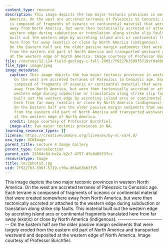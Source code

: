 ```yaml
---
content_type: resource
description: This image depicts the two major tectonic provinces in western North
  America. On the west are accreted terranes of Paleozoic to Cenozoic age. Each terrane
  is composed of fragments of oceanic or continental material that were created somewhere
  away from North America, but were then tectonically accreted or attached to the
  western edge during subduction or translation along strike slip faults. This material
  built out the western edge by accreting island arcs or continental fragments translated
  here from far away (exotic) or close by North America (indigenous). ------------------------
  On the Eastern half are the older passive margin sediments that were largely eroded
  from the eastern old part of North America and transported westward and deposited
  at the western edge of North America. Image courtesy of Professor Burchfiel.
file: /courses/12-114-field-geology-i-fall-2005/7f9227b3599f5719cf0a066a63b63f95_lec2photo2.jpg
file_type: image/jpeg
image_metadata:
  caption: This image depicts the two major tectonic provinces in western North America.
    On the west are accreted terranes of Paleozoic to Cenozoic age. Each terrane is
    composed of fragments of oceanic or continental material that were created somewhere
    away from North America, but were then tectonically accreted or attached to the
    western edge during subduction or translation along strike slip faults. This material
    built out the western edge by accreting island arcs or continental fragments translated
    here from far away (exotic) or close by North America (indigenous). ------------------------
    On the Eastern half are the older passive margin sediments that were largely eroded
    from the eastern old part of North America and transported westward and deposited
    at the western edge of North America.
  credit: Image courtesy of Professor Burchfiel.
  image-alt: Two major tectonic provinces in NA.
learning_resource_types: []
license: https://creativecommons.org/licenses/by-nc-sa/4.0/
ocw_type: OCWImage
parent_title: Lecture 4 Image Gallery
parent_type: CourseSection
parent_uid: 23584c04-be2a-b2c7-4797-dfc0405f37cc
resourcetype: Image
title: lec2photo2.jpg
uid: 7f9227b3-599f-5719-cf0a-066a63b63f95
---
```

This image depicts the two major tectonic provinces in western North America. On the west are accreted terranes of Paleozoic to Cenozoic age. Each terrane is composed of fragments of oceanic or continental material that were created somewhere away from North America, but were then tectonically accreted or attached to the western edge during subduction or translation along strike slip faults. This material built out the western edge by accreting island arcs or continental fragments translated here from far away (exotic) or close by North America (indigenous). ------------------------ On the Eastern half are the older passive margin sediments that were largely eroded from the eastern old part of North America and transported westward and deposited at the western edge of North America. Image courtesy of Professor Burchfiel.